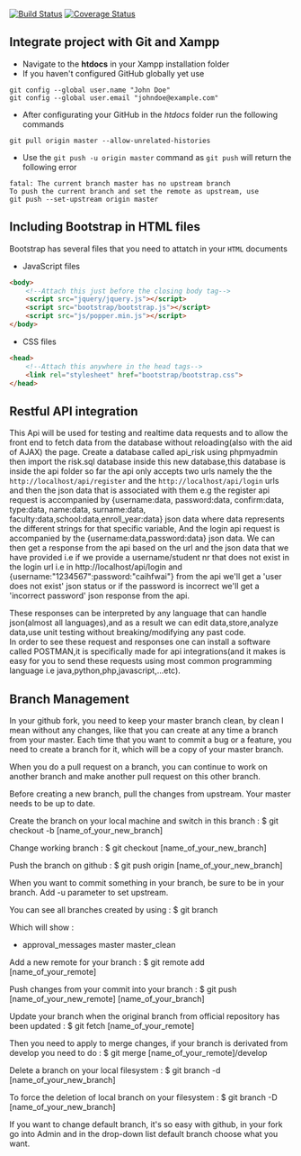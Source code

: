 [![Build Status](https://travis-ci.org/1272371/Atom.svg?branch=master)](https://travis-ci.org/1272371/Atom)
[![Coverage Status](https://coveralls.io/repos/1272371/Atom/badge.svg?branch=master&service=github)](https://coveralls.io/github/1272371/Atom?branch=master)


## Integrate project with Git and Xampp
* Navigate to the **htdocs** in your Xampp installation folder
* If you haven't configured GitHub globally yet use
```
git config --global user.name "John Doe"
git config --global user.email "johndoe@example.com"
```
* After configurating your GitHub in the *htdocs* folder run the following commands
```
git pull origin master --allow-unrelated-histories
```
* Use the `git push -u origin master` command as `git push` will return the following error
```
fatal: The current branch master has no upstream branch
To push the current branch and set the remote as upstream, use
git push --set-upstream origin master
```

## Including Bootstrap in HTML files
Bootstrap has several files that you need to attatch in your `HTML` documents
* JavaScript files
```html
<body>
    <!--Attach this just before the closing body tag-->
    <script src="jquery/jquery.js"></script>
    <script src="bootstrap/bootstrap.js"></script>
    <script src="js/popper.min.js"></script>
</body>
```
* CSS files
```html
<head>
    <!--Attach this anywhere in the head tags-->
    <link rel="stylesheet" href="bootstrap/bootstrap.css">
</head>
```
## Restful API integration
This Api will be used for testing and realtime data requests and to allow the front end to fetch data
from the database without reloading(also with the aid of AJAX) the page.
Create a database called api_risk using phpmyadmin then import the risk.sql database inside this new
database,this database is inside the api folder
so far the api only accepts two urls namely the the `http://localhost/api/register` and the `http://localhost/api/login` urls and then 
the json data that is associated with them  e.g the register api request is accompanied by {username:data, password:data, confirm:data, type:data, name:data, surname:data, faculty:data,school:data,enroll_year:data} json data
where data represents the different strings for that specific variable,
And the login api request is accompanied by the {username:data,password:data} json data.
We can then get a response from the api based on the url and the json data that we have provided
i.e if we provide a username/student nr that does not exist in the login url i.e in http://localhost/api/login and {username:"1234567":password:"caihfwai"} from the api we'll get a 'user does not exist' json status
or if the password is incorrect we'll get a 'incorrect password' json response from the api.

These responses can be interpreted by any language that can handle json(almost all languages),and as a result we can edit data,store,analyze data,use unit testing without breaking/modifying any past code.   
In order to see these request and responses one can install a software called POSTMAN,it is specifically made for api integrations(and it makes is easy for you to send these requests using most common programming language i.e java,python,php,javascript,...etc).

## Branch Management
In your github fork, you need to keep your master branch clean, by clean I mean without any changes, like that you can create at any time a branch from your master. Each time that you want to commit a bug or a feature, you need to create a branch for it, which will be a copy of your master branch.

When you do a pull request on a branch, you can continue to work on another branch and make another pull request on this other branch.

Before creating a new branch, pull the changes from upstream. Your master needs to be up to date.

Create the branch on your local machine and switch in this branch :
$ git checkout -b [name_of_your_new_branch]

Change working branch :
$ git checkout [name_of_your_new_branch]

Push the branch on github :
$ git push origin [name_of_your_new_branch]

When you want to commit something in your branch, be sure to be in your branch. Add -u parameter to set upstream.

You can see all branches created by using :
$ git branch

Which will show :

* approval_messages
  master
  master_clean

Add a new remote for your branch :
$ git remote add [name_of_your_remote] 

Push changes from your commit into your branch :
$ git push [name_of_your_new_remote] [name_of_your_branch]

Update your branch when the original branch from official repository has been updated :
$ git fetch [name_of_your_remote]

Then you need to apply to merge changes, if your branch is derivated from develop you need to do :
$ git merge [name_of_your_remote]/develop

Delete a branch on your local filesystem :
$ git branch -d [name_of_your_new_branch]

To force the deletion of local branch on your filesystem :
$ git branch -D [name_of_your_new_branch]

If you want to change default branch, it's so easy with github, in your fork go into Admin and in the drop-down list default branch choose what you want.


